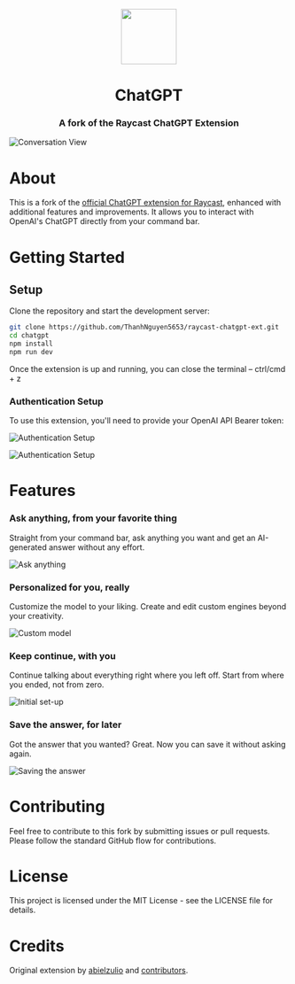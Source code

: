 <p align="center">
<img width=100 src="assets/icon@dark.png">
</p>

<h1 align="center">ChatGPT</h1>

<h3 align="center">
A fork of the Raycast ChatGPT Extension
</h3>

![Conversation View](metadata/1.png)

# About

This is a fork of the [official ChatGPT extension for Raycast](https://www.raycast.com/abielzulio/chatgpt), enhanced with additional features and improvements. It allows you to interact with OpenAI's ChatGPT directly from your command bar.

# Getting Started

## Setup

Clone the repository and start the development server:

```sh
git clone https://github.com/ThanhNguyen5653/raycast-chatgpt-ext.git
cd chatgpt
npm install
npm run dev
```

Once the extension is up and running, you can close the terminal – ctrl/cmd + z

###

### Authentication Setup

To use this extension, you'll need to provide your OpenAI API Bearer token:

![Authentication Setup](metadata/instruction1.png)

![Authentication Setup](metadata/instruction2.png)

# Features

### Ask anything, from your favorite thing

Straight from your command bar, ask anything you want and get an AI-generated answer without any effort.

![Ask anything](metadata/2.png)

### Personalized for you, really

Customize the model to your liking. Create and edit custom engines beyond your creativity.

![Custom model](metadata/3.png)

### Keep continue, with you

Continue talking about everything right where you left off. Start from where you ended, not from zero.

![Initial set-up](metadata/7.png)

### Save the answer, for later

Got the answer that you wanted? Great. Now you can save it without asking again.

![Saving the answer](metadata/4.png)

# Contributing

Feel free to contribute to this fork by submitting issues or pull requests. Please follow the standard GitHub flow for contributions.

# License

This project is licensed under the MIT License - see the LICENSE file for details.

# Credits

Original extension by [abielzulio](https://github.com/abielzulio) and [contributors](https://www.raycast.com/abielzulio/chatgpt).
